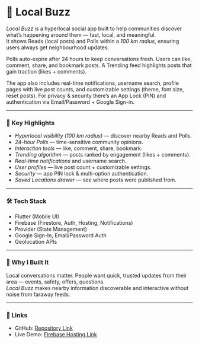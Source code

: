 # 🌟 Local Buzz

*Local Buzz* is a hyperlocal social app built to help communities discover what’s happening around them — fast, local, and meaningful.  
It shows Reads (local posts) and Polls within a *100 km radius*, ensuring users always get neighbourhood updates.

Polls auto-expire after 24 hours to keep conversations fresh. Users can like, comment, share, and bookmark posts. A Trending feed highlights posts that gain traction (likes + comments).  

The app also includes real-time notifications, username search, profile pages with live post counts, and customizable settings (theme, font size, reset posts). For privacy & security there’s an App Lock (PIN) and authentication via Email/Password + Google Sign-in.

---

### 🚀 Key Highlights
- *Hyperlocal visibility (100 km radius)* — discover nearby Reads and Polls.  
- *24-hour Polls* — time-sensitive community opinions.  
- *Interaction tools* — like, comment, share, bookmark.  
- *Trending algorithm* — posts ranked by engagement (likes + comments).  
- *Real-time notifications* and username search.  
- *User profiles* — live post count + customizable settings.  
- *Security* — app PIN lock & multi-option authentication.  
- *Saved Locations drawer* — see where posts were published from.

---

### 🛠 Tech Stack
- Flutter (Mobile UI)  
- Firebase (Firestore, Auth, Hosting, Notifications)  
- Provider (State Management)  
- Google Sign-In, Email/Password Auth  
- Geolocation APIs  

---

### 📱 Why I Built It
Local conversations matter. People want quick, trusted updates from their area — events, safety, offers, questions.  
*Local Buzz* makes nearby information discoverable and interactive without noise from faraway feeds.

---

### 🔗 Links
- GitHub: [Repository Link](YOUR_REPO_LINK)  
- Live Demo: [Firebase Hosting Link](https://localbuzzapp.web.app)
